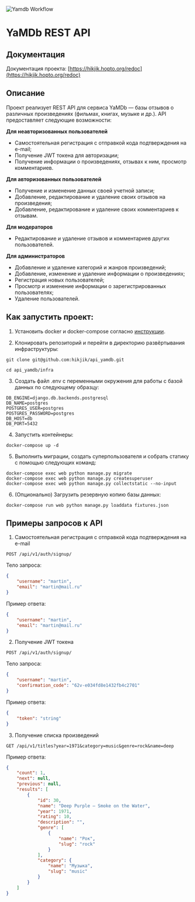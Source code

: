 ![Yamdb Workflow](https://github.com/hikjik/yamdb_final/actions/workflows/yamdb_workflow.yml/badge.svg)

# YaMDb REST API

## Документация

Документация проекта: [https://hikjik.hopto.org/redoc](https://hikjik.hopto.org/redoc)

## Описание

Проект реализует REST API для сервиса YaMDb — базы отзывов о различных произведениях (фильмах, книгах, музыке и др.). API предоставляет следующие возможности:

**Для неавторизованных пользователей**

- Самостоятельная регистрация с отправкой кода подтверждения на e-mail;
- Получение JWT токена для авторизации;
- Получение информации о произведениях, отзывах к ним, просмотр комментариев.

**Для авторизованных пользователей**

- Получение и изменение данных своей учетной записи;
- Добавление, редактирование и удаление своих отзывов на произведения;
- Добавление, редактирование и удаление своих комментариев к отзывам.

**Для модераторов**

- Редактирование и удаление отзывов и комментариев других пользователей.

**Для администраторов**

- Добавление и удаление категорий и жанров произведений;
- Добавление, изменение и удаление информации о произведениях;
- Регистрация новых пользователей;
- Просмотр и изменение информации о зарегистрированных пользователях;
- Удаление пользователей.

## Как запустить проект:

1. Установить docker и docker-compose согласно [инструкции](https://docs.docker.com/engine/install/).

2. Клонировать репозиторий и перейти в директорию развёртывания инфраструктуры:

```
git clone git@github.com:hikjik/api_yamdb.git
```

```
cd api_yamdb/infra
```

3. Создать файл .env с переменными окружения для работы с базой данных по следующему образцу:

```
DB_ENGINE=django.db.backends.postgresql
DB_NAME=postgres
POSTGRES_USER=postgres
POSTGRES_PASSWORD=postgres
DB_HOST=db
DB_PORT=5432
```

4. Запустить контейнеры:

```
docker-compose up -d
```

5. Выполнить миграции, создать суперпользователя и собрать статику с помощью следующих команд:

```
docker-compose exec web python manage.py migrate
docker-compose exec web python manage.py createsuperuser
docker-compose exec web python manage.py collectstatic --no-input
```

6. (Опционально) Загрузить резервную копию базы данных:

```
docker-compose run web python manage.py loaddata fixtures.json
```

## Примеры запросов к API

1. Самостоятельная регистрация с отправкой кода подтверждения на e-mail

```
POST /api/v1/auth/signup/
```

Тело запроса:

```json
{
    "username": "martin",
    "email": "martin@mail.ru"
}
```

Пример ответа:

```json
{
    "username": "martin",
    "email": "martin@mail.ru"
}
```

2. Получение JWT токена

```
POST /api/v1/auth/signup/
```

Тело запроса:

```json
{
    "username": "martin",
    "confirmation_code": "62v-e034fd8e1432fb4c2701"
}
```

Пример ответа:

```json
{
    "token": "string"
}
```

3. Получение списка произведений

```
GET /api/v1/titles?year=1971&category=music&genre=rock&name=deep
```

Пример ответа:

```json
{
    "count": 1,
    "next": null,
    "previous": null,
    "results": [
        {
            "id": 30,
            "name": "Deep Purple — Smoke on the Water",
            "year": 1971,
            "rating": 10,
            "description": "",
            "genre": [
                {
                    "name": "Рок",
                    "slug": "rock"
                }
            ],
            "category": {
                "name": "Музыка",
                "slug": "music"
            }
        }
    ]
}
```
